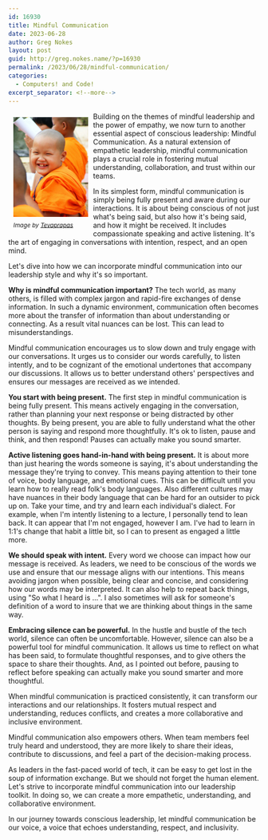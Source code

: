 ```yaml
---
id: 16930
title: Mindful Communication
date: 2023-06-28
author: Greg Nokes
layout: post
guid: http://greg.nokes.name/?p=16930
permalink: /2023/06/28/mindful-communication/
categories:
  - Computers! and Code!
excerpt_separator: <!--more-->
---
```


<div style="float: left; padding: 10px 10px 10px 10px;"><img src="/binaries/2023/06/Thai_buddhist_monk_smile.jpg" width="150" alt="Empathy"><br />
<sub><i>Image by <a href="https://commons.wikimedia.org/wiki/User:Tevaprapas">Tevaprapas</a></i></sub></div>

Building on the themes of mindful leadership and the power of empathy, we now turn to another essential aspect of conscious leadership: Mindful Communication. As a natural extension of empathetic leadership, mindful communication plays a crucial role in fostering mutual understanding, collaboration, and trust within our teams.

In its simplest form, mindful communication is simply being fully present and aware during our interactions. It is about being conscious of not just what's being said, but also how it's being said, and how it might be received. It includes compassionate speaking and active listening. It's the art of engaging in conversations with intention, respect, and an open mind.

Let's dive into how we can incorporate mindful communication into our leadership style and why it's so important.

<!--more-->

**Why is mindful communication important?** The tech world, as many others, is filled with complex jargon and rapid-fire exchanges of dense information. In such a dynamic environment, communication often becomes more about the transfer of information than about understanding or connecting. As a result vital nuances can be lost. This can lead to misunderstandings.

Mindful communication encourages us to slow down and truly engage with our conversations. It urges us to consider our words carefully, to listen intently, and to be cognizant of the emotional undertones that accompany our discussions. It allows us to better understand others' perspectives and ensures our messages are received as we intended.

**You start with being present.** The first step in mindful communication is being fully present. This means actively engaging in the conversation, rather than planning your next response or being distracted by other thoughts. By being present, you are able to fully understand what the other person is saying and respond more thoughtfully. It's ok to listen, pause and think, and then respond! Pauses can actually make you sound smarter.

**Active listening goes hand-in-hand with being present.** It is about more than just hearing the words someone is saying, it's about understanding the message they're trying to convey. This means paying attention to their tone of voice, body language, and emotional cues. This can be difficult until you learn how to really read folk's body languages. Also different cultures may have nuances in their body language that can be hard for an outsider to pick up on. Take your time, and try and learn each individual's dialect. For example, when I'm intently listening to a lecture, I personally tend to lean back. It can appear that I'm not engaged, however I am. I've had to learn in 1:1's change that habit a little bit, so I can to present as engaged a little more.

**We should speak with intent.** Every word we choose can impact how our message is received. As leaders, we need to be conscious of the words we use and ensure that our message aligns with our intentions. This means avoiding jargon when possible, being clear and concise, and considering how our words may be interpreted. It can also help to repeat back things, using "So what I heard is ...". I also sometimes will ask for someone's definition of a word to insure that we are thinking about things in the same way.

**Embracing silence can be powerful.** In the hustle and bustle of the tech world, silence can often be uncomfortable. However, silence can also be a powerful tool for mindful communication. It allows us time to reflect on what has been said, to formulate thoughtful responses, and to give others the space to share their thoughts. And, as I pointed out before, pausing to reflect before speaking can actually make you sound smarter and more thoughtful.

When mindful communication is practiced consistently, it can transform our interactions and our relationships. It fosters mutual respect and understanding, reduces conflicts, and creates a more collaborative and inclusive environment.

Mindful communication also empowers others. When team members feel truly heard and understood, they are more likely to share their ideas, contribute to discussions, and feel a part of the decision-making process.

As leaders in the fast-paced world of tech, it can be easy to get lost in the soup of information exchange. But we should not forget the human element. Let's strive to incorporate mindful communication into our leadership toolkit. In doing so, we can create a more empathetic, understanding, and collaborative environment.

In our journey towards conscious leadership, let mindful communication be our voice, a voice that echoes understanding, respect, and inclusivity.

